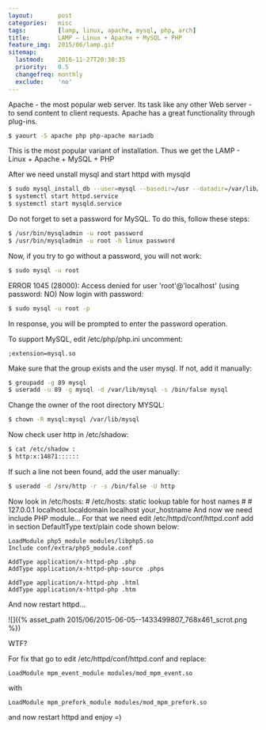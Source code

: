 ```yaml
---
layout:       post
categories:   misc
tags:         [lamp, linux, apache, mysql, php, arch]
title:        LAMP — Linux + Apache + MySQL + PHP
feature_img:  2015/06/lamp.gif
sitemap:
  lastmod:    2016-11-27T20:30:35
  priority:   0.5
  changefreq: monthly
  exclude:    'no'
---
```


Apache - the most popular web server. Its task like any other Web server - to send content to client requests. Apache has a great functionality through plug-ins.

```sh
$ yaourt -S apache php php-apache mariadb
```

This is the most popular variant of installation.
Thus we get the LAMP - Linux + Apache + MySQL + PHP 

After we need unstall mysql and start httpd with mysqld 

```sh
$ sudo mysql_install_db --user=mysql --basedir=/usr --datadir=/var/lib/mysql
$ systemctl start httpd.service
$ systemctl start mysqld.service
```

Do not forget to set a password for MySQL. To do this, follow these steps: 

```sh
$ /usr/bin/mysqladmin -u root password
$ /usr/bin/mysqladmin -u root -h linux password
```

Now, if you try to go without a password, you will not work: 

```sh
$ sudo mysql -u root
```

ERROR 1045 (28000): Access denied for user 'root'@'localhost' (using password: NO)
Now login with password: 

```sh
$ sudo mysql -u root -p
```

In response, you will be prompted to enter the password operation.

To support MySQL, edit /etc/php/php.ini uncomment: 

```config
;extension=mysql.so
```

Make sure that the group exists and the user mysql. If not, add it manually: 

```sh
$ groupadd -g 89 mysql
$ useradd -u 89 -g mysql -d /var/lib/mysql -s /bin/false mysql
```

Change the owner of the root directory MYSQL: 

```sh
$ chown -R mysql:mysql /var/lib/mysql
```

Now check user http in /etc/shadow: 

```sh
$ cat /etc/shadow :
$ http:x:14871::::::
```

If such a line not been found, add the user manually: 

```sh
$ useradd -d /srv/http -r -s /bin/false -U http
```

Now look in /etc/hosts: # /etc/hosts: static lookup table for host names # # 
127.0.0.1 localhost.localdomain localhost your_hostname
And now we need include PHP module... For that we need edit /etc/httpd/conf/httpd.conf add in section DefaultType text/plain code shown below: 

```config
LoadModule php5_module modules/libphp5.so
Include conf/extra/php5_module.conf

AddType application/x-httpd-php .php
AddType application/x-httpd-php-source .phps

AddType application/x-httpd-php .html
AddType application/x-httpd-php .htm
```

And now restart httpd...

![]({% asset_path 2015/06/2015-06-05--1433499807_768x461_scrot.png %})

WTF?

For fix that go to edit /etc/httpd/conf/httpd.conf and replace: 

```config
LoadModule mpm_event_module modules/mod_mpm_event.so
```

with 

```config
LoadModule mpm_prefork_module modules/mod_mpm_prefork.so
```

and now restart httpd and enjoy =)